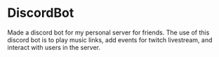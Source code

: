 # DiscordBot
Made a discord bot for my personal server for friends. The use of this discord bot is to play music links, add events for twitch livestream, and interact with users in the server.
